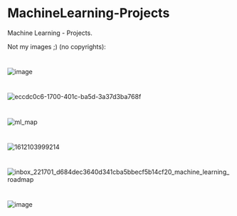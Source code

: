 # MachineLearning-Projects
Machine Learning - Projects.

Not my images ;) (no copyrights):

#
![image](https://github.com/juliuszlosinski/MachineLearning-Projects/assets/72278818/f927d833-97bd-4e07-96be-e7252fe0a347)
#
![eccdc0c6-1700-401c-ba5d-3a37d3ba768f](https://github.com/juliuszlosinski/MachineLearning-Projects/assets/72278818/5c1684e2-db75-4560-b5a3-78937ad13513)
#
![ml_map](https://github.com/juliuszlosinski/MachineLearning-Projects/assets/72278818/86801680-5ff3-4c57-bc3a-8ce2424d16cc)
#
![1612103999214](https://github.com/juliuszlosinski/MachineLearning-Projects/assets/72278818/960f768b-1125-43d8-bfe2-d3bdfd6a70aa)
#
![inbox_221701_d684dec3640d341cba5bbecf5b14cf20_machine_learning_roadmap](https://github.com/juliuszlosinski/MachineLearning-Projects/assets/72278818/2b9fe4c1-1580-43c8-b7ee-304225734203)
#
![image](https://github.com/juliuszlosinski/MachineLearning-Projects/assets/72278818/985b36e4-c4ac-4e99-8706-9df9960253f2)

